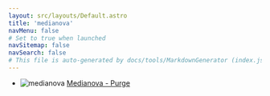 ```yaml
---
layout: src/layouts/Default.astro
title: 'medianova'
navMenu: false
# Set to true when launched
navSitemap: false
navSearch: false
# This file is auto-generated by docs/tools/MarkdownGenerator (index.js)
---
```


<ul>

<li>

![medianova](https://i.octopus.com/library/step-templates/medianova.png) [Medianova - Purge](/integrations/medianova/medianova-purge)

</li>
        
</ul>
